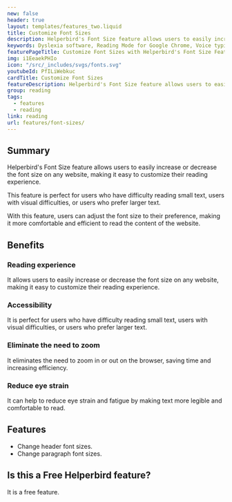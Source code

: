 ```yaml
---
new: false
header: true
layout: templates/features_two.liquid
title: Customize Font Sizes 
description: Helperbird's Font Size feature allows users to easily increase or decrease the font size on any website, making it easy to customize their reading experience. Improve readability with customizable font sizes using Helperbird.
keywords: Dyslexia software, Reading Mode for Google Chrome, Voice typing for Chrome, Text to speech for Chrome, text reader, Immersive Reader, dyslexia fonts, accessibility software, dyslexia software, Helperbird for Edge, Helperbird for Firefox, Helperbird for Chrome, Opendyslexic for Chrome, OpenDyslexic
featurePageTitle: Customize Font Sizes with Helperbird's Font Size Feature
img: i1EeaekPHIo
icon: "/src/_includes/svgs/fonts.svg"
youtubeId: PfILiWebkuc
cardTitle: Customize Font Sizes
featureDescription: Helperbird's Font Size feature allows users to easily increase or decrease the font size on any website, making it easy to customize their reading experience. Improve readability and enhance your online reading with customizable font sizes using Helperbird.
group: reading
tags: 
  - features
  - reading
link: reading
url: features/font-sizes/
---
```


## Summary
Helperbird's Font Size feature allows users to easily increase or decrease the font size on any website, making it easy to customize their reading experience. 

This feature is perfect for users who have difficulty reading small text, users with visual difficulties, or users who prefer larger text. 

With this feature, users can adjust the font size to their preference, making it more comfortable and efficient to read the content of the website.


## Benefits

### Reading experience
It allows users to easily increase or decrease the font size on any website, making it easy to customize their reading experience.

### Accessibility
It is perfect for users who have difficulty reading small text, users with visual difficulties, or users who prefer larger text.

### Eliminate the need to zoom
It eliminates the need to zoom in or out on the browser, saving time and increasing efficiency.

### Reduce eye strain
It can help to reduce eye strain and fatigue by making text more legible and comfortable to read.



## Features 
- Change header font sizes.
- Change paragraph font sizes.
  
## Is this a Free Helperbird feature?
It is a free feature.






























